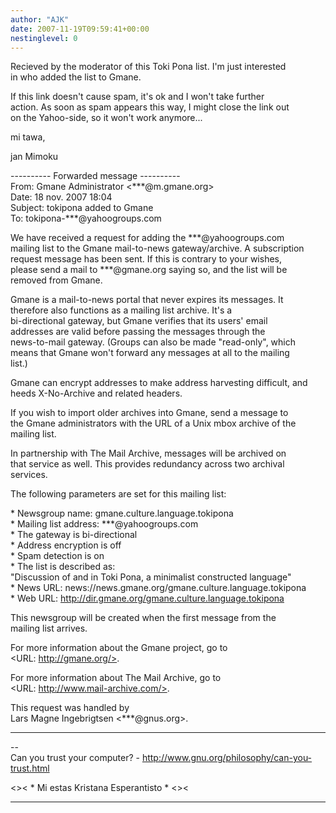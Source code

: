 ```yaml
---
author: "AJK"
date: 2007-11-19T09:59:41+00:00
nestinglevel: 0
---
```

Recieved by the moderator of this Toki Pona list. I'm just interested  
in who added the list to Gmane.  
  
If this link doesn't cause spam, it's ok and I won't take further  
action. As soon as spam appears this way, I might close the link out  
on the Yahoo-side, so it won't work anymore...  
  
mi tawa,  
  
jan Mimoku  
  
\---------- Forwarded message ----------  
From: Gmane Administrator <\*\*\*@m.gmane.org>  
Date: 18 nov. 2007 18:04  
Subject: tokipona added to Gmane  
To: tokipona-\*\*\*@yahoogroups.com  
  
  
We have received a request for adding the \*\*\*@yahoogroups.com  
mailing list to the Gmane mail-to-news gateway/archive. A subscription  
request message has been sent. If this is contrary to your wishes,  
please send a mail to \*\*\*@gmane.org saying so, and the list will be  
removed from Gmane.  
  
Gmane is a mail-to-news portal that never expires its messages. It  
therefore also functions as a mailing list archive. It's a  
bi-directional gateway, but Gmane verifies that its users' email  
addresses are valid before passing the messages through the  
news-to-mail gateway. (Groups can also be made "read-only", which  
means that Gmane won't forward any messages at all to the mailing  
list.)  
  
Gmane can encrypt addresses to make address harvesting difficult, and  
heeds X-No-Archive and related headers.  
  
If you wish to import older archives into Gmane, send a message to  
the Gmane administrators with the URL of a Unix mbox archive of the  
mailing list.  
  
In partnership with The Mail Archive, messages will be archived on  
that service as well. This provides redundancy across two archival  
services.  
  
The following parameters are set for this mailing list:  
  
\* Newsgroup name: gmane.culture.language.tokipona  
\* Mailing list address: \*\*\*@yahoogroups.com  
\* The gateway is bi-directional  
\* Address encryption is off  
\* Spam detection is on  
\* The list is described as:  
"Discussion of and in Toki Pona, a minimalist constructed language"  
\* News URL: news://news.gmane.org/gmane.culture.language.tokipona  
\* Web URL: http://dir.gmane.org/gmane.culture.language.tokipona  
  
This newsgroup will be created when the first message from the  
mailing list arrives.  
  
For more information about the Gmane project, go to  
<URL: http://gmane.org/>.  
  
For more information about The Mail Archive, go to  
<URL: http://www.mail-archive.com/>.  
  
This request was handled by  
Lars Magne Ingebrigtsen <\*\*\*@gnus.org>.  

***

\--  
Can you trust your computer? - http://www.gnu.org/philosophy/can-you-trust.html  
  
<>< \* Mi estas Kristana Esperantisto \* <><  


***